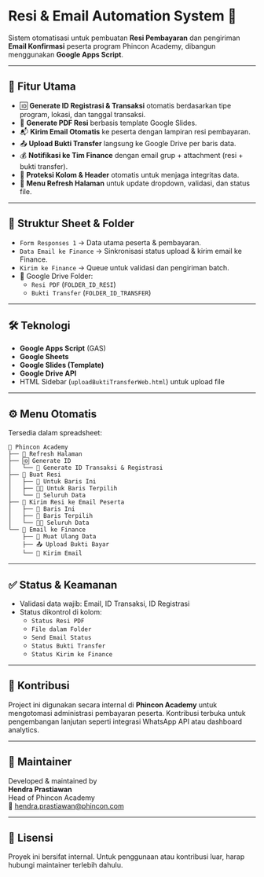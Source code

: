 # Resi & Email Automation System 📩

Sistem otomatisasi untuk pembuatan **Resi Pembayaran** dan pengiriman **Email Konfirmasi** peserta program Phincon Academy, dibangun menggunakan **Google Apps Script**.

---

## 🎯 Fitur Utama

- 🆔 **Generate ID Registrasi & Transaksi** otomatis berdasarkan tipe program, lokasi, dan tanggal transaksi.
- 📄 **Generate PDF Resi** berbasis template Google Slides.
- 📬 **Kirim Email Otomatis** ke peserta dengan lampiran resi pembayaran.
- 📤 **Upload Bukti Transfer** langsung ke Google Drive per baris data.
- 💰 **Notifikasi ke Tim Finance** dengan email grup + attachment (resi + bukti transfer).
- 🔐 **Proteksi Kolom & Header** otomatis untuk menjaga integritas data.
- 🔄 **Menu Refresh Halaman** untuk update dropdown, validasi, dan status file.

---

## 📁 Struktur Sheet & Folder

- `Form Responses 1` → Data utama peserta & pembayaran.
- `Data Email ke Finance` → Sinkronisasi status upload & kirim email ke Finance.
- `Kirim ke Finance` → Queue untuk validasi dan pengiriman batch.
- 📂 Google Drive Folder:
  - `Resi PDF` (`FOLDER_ID_RESI`)
  - `Bukti Transfer` (`FOLDER_ID_TRANSFER`)

---

## 🛠️ Teknologi

- **Google Apps Script** (GAS)
- **Google Sheets**
- **Google Slides (Template)**
- **Google Drive API**
- HTML Sidebar (`uploadBuktiTransferWeb.html`) untuk upload file

---

## ⚙️ Menu Otomatis

Tersedia dalam spreadsheet:

```
🏢 Phincon Academy
├── 🔄 Refresh Halaman
├── 🆔 Generate ID
│   └── 🔢 Generate ID Transaksi & Registrasi
├── 🧾 Buat Resi
│   ├── 📕 Untuk Baris Ini
│   ├── 📘📗 Untuk Baris Terpilih
│   └── 🚚 Seluruh Data
├── 📧 Kirim Resi ke Email Peserta
│   ├── 👤 Baris Ini
│   ├── 👥 Baris Terpilih
│   └── 👥👥 Seluruh Data
└── 📩 Email ke Finance
    ├── 🧲 Muat Ulang Data
    ├── 📤 Upload Bukti Bayar
    └── 🚀 Kirim Email
```

---

## ✅ Status & Keamanan

- Validasi data wajib: Email, ID Transaksi, ID Registrasi
- Status dikontrol di kolom:
  - `Status Resi PDF`
  - `File dalam Folder`
  - `Send Email Status`
  - `Status Bukti Transfer`
  - `Status Kirim ke Finance`

---

## 🚀 Kontribusi

Project ini digunakan secara internal di **Phincon Academy** untuk mengotomasi administrasi pembayaran peserta. Kontribusi terbuka untuk pengembangan lanjutan seperti integrasi WhatsApp API atau dashboard analytics.

---

## 📌 Maintainer

Developed & maintained by  
**Hendra Prastiawan**  
Head of Phincon Academy  
📧 hendra.prastiawan@phincon.com

---

## 📃 Lisensi

Proyek ini bersifat internal. Untuk penggunaan atau kontribusi luar, harap hubungi maintainer terlebih dahulu.